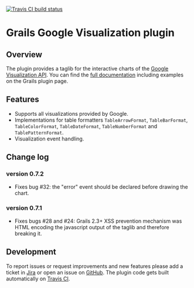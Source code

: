 [![Travis CI build status](https://travis-ci.org/bmuschko/grails-google-visualization.svg)](https://travis-ci.org/bmuschko/grails-google-visualization)
# Grails Google Visualization plugin

## Overview

The plugin provides a taglib for the interactive charts of the [Google Visualization API](https://developers.google.com/chart/interactive/docs/reference).
You can find the [full documentation](http://www.grails.org/plugin/google-visualization) including examples on the Grails plugin page.

## Features

* Supports all visualizations provided by Google.
* Implementations for table formatters `TableArrowFormat`, `TableBarFormat`, `TableColorFormat`, `TableDateFormat`, `TableNumberFormat` and `TablePatternFormat`.
* Visualization event handling.

## Change log

### version 0.7.2
- Fixes bug #32: the "error" event should be declared before drawing the chart.

### version 0.7.1
- Fixes bugs #28 and #24: Grails 2.3+ XSS prevention mechanism was HTML encoding the javascript output of the taglib and therefore breaking it.

## Development

To report issues or request improvements and new features please add a ticket in [Jira](http://jira.grails.org/browse/GPGOOGLEVISUALIZATIONAPI)
or open an issue on [GitHub](https://github.com/bmuschko/grails-google-visualization/issues). The plugin code gets built automatically
on [Travis CI](https://travis-ci.org/bmuschko/grails-google-visualization).
